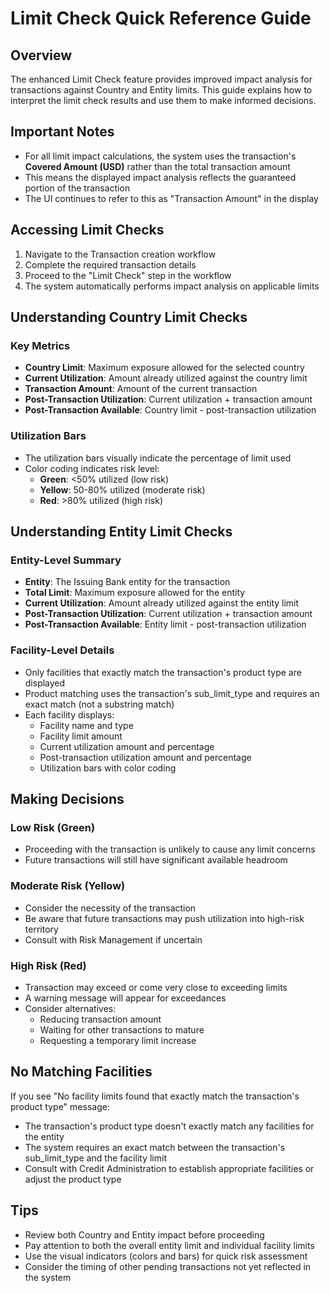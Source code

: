 # Limit Check Quick Reference Guide

## Overview
The enhanced Limit Check feature provides improved impact analysis for transactions against Country and Entity limits. This guide explains how to interpret the limit check results and use them to make informed decisions.

## Important Notes
- For all limit impact calculations, the system uses the transaction's **Covered Amount (USD)** rather than the total transaction amount
- This means the displayed impact analysis reflects the guaranteed portion of the transaction
- The UI continues to refer to this as "Transaction Amount" in the display

## Accessing Limit Checks
1. Navigate to the Transaction creation workflow
2. Complete the required transaction details
3. Proceed to the "Limit Check" step in the workflow
4. The system automatically performs impact analysis on applicable limits

## Understanding Country Limit Checks

### Key Metrics
- **Country Limit**: Maximum exposure allowed for the selected country
- **Current Utilization**: Amount already utilized against the country limit
- **Transaction Amount**: Amount of the current transaction
- **Post-Transaction Utilization**: Current utilization + transaction amount
- **Post-Transaction Available**: Country limit - post-transaction utilization

### Utilization Bars
- The utilization bars visually indicate the percentage of limit used
- Color coding indicates risk level:
  - **Green**: <50% utilized (low risk)
  - **Yellow**: 50-80% utilized (moderate risk)
  - **Red**: >80% utilized (high risk)

## Understanding Entity Limit Checks

### Entity-Level Summary
- **Entity**: The Issuing Bank entity for the transaction
- **Total Limit**: Maximum exposure allowed for the entity
- **Current Utilization**: Amount already utilized against the entity limit
- **Post-Transaction Utilization**: Current utilization + transaction amount
- **Post-Transaction Available**: Entity limit - post-transaction utilization

### Facility-Level Details
- Only facilities that exactly match the transaction's product type are displayed
- Product matching uses the transaction's sub_limit_type and requires an exact match (not a substring match)
- Each facility displays:
  - Facility name and type
  - Facility limit amount
  - Current utilization amount and percentage
  - Post-transaction utilization amount and percentage
  - Utilization bars with color coding

## Making Decisions

### Low Risk (Green)
- Proceeding with the transaction is unlikely to cause any limit concerns
- Future transactions will still have significant available headroom

### Moderate Risk (Yellow)
- Consider the necessity of the transaction
- Be aware that future transactions may push utilization into high-risk territory
- Consult with Risk Management if uncertain

### High Risk (Red)
- Transaction may exceed or come very close to exceeding limits
- A warning message will appear for exceedances
- Consider alternatives:
  - Reducing transaction amount
  - Waiting for other transactions to mature
  - Requesting a temporary limit increase

## No Matching Facilities
If you see "No facility limits found that exactly match the transaction's product type" message:
- The transaction's product type doesn't exactly match any facilities for the entity
- The system requires an exact match between the transaction's sub_limit_type and the facility limit
- Consult with Credit Administration to establish appropriate facilities or adjust the product type

## Tips
- Review both Country and Entity impact before proceeding
- Pay attention to both the overall entity limit and individual facility limits
- Use the visual indicators (colors and bars) for quick risk assessment
- Consider the timing of other pending transactions not yet reflected in the system 